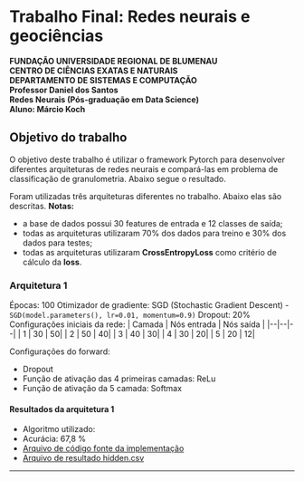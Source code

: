 # Trabalho Final: Redes neurais e geociências

**FUNDAÇÃO UNIVERSIDADE REGIONAL DE BLUMENAU**  
**CENTRO DE CIÊNCIAS EXATAS E NATURAIS**  
**DEPARTAMENTO DE SISTEMAS E COMPUTAÇÃO**  
**Professor Daniel dos Santos**  
**Redes Neurais (Pós-graduação em Data Science)**  
**Aluno: Márcio Koch**  

## Objetivo do trabalho

O objetivo deste trabalho é utilizar o framework Pytorch para desenvolver diferentes 
arquiteturas de redes neurais e compará-las em problema de classificação de 
granulometria.
Abaixo segue o resultado.

Foram utilizadas três arquiteturas diferentes no trabalho. Abaixo elas são descritas.
**Notas:**
- a base de dados possui 30 features de entrada e 12 classes de saída;
- todas as arquiteturas utilizaram 70% dos dados para treino e 30% dos dados para testes;
- todas as arquiteturas utilizaram **CrossEntropyLoss** como critério de cálculo da **loss**.

### Arquitetura 1
Épocas: 100
Otimizador de gradiente: SGD (Stochastic Gradient Descent) - `SGD(model.parameters(), lr=0.01, momentum=0.9)`
Dropout: 20%
Configurações iniciais da rede: 
| Camada | Nós entrada | Nós saída |
|--|--|--|
| 1 | 30 | 50|
| 2 | 50 | 40|
| 3 | 40 | 30|
| 4 | 30 | 20|
| 5 | 20 | 12|

Configurações do forward:
- Dropout
- Função de ativação das 4 primeiras camadas: ReLu
- Função de ativação da 5 camada: Softmax

#### Resultados da arquitetura 1
- Algoritmo utilizado:
- Acurácia: 67,8 %
- [Arquivo de código fonte da implementação](https://github.com/lobokoch/ann/tree/main/arquitetura1)
- [Arquivo de resultado hidden.csv](https://github.com/lobokoch/ann/tree/main/arquitetura1)
-----------------------



